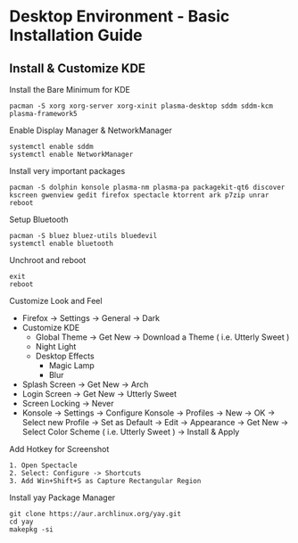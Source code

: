 # Desktop Environment - Basic Installation Guide

## Install & Customize KDE

Install the Bare Minimum for KDE

    pacman -S xorg xorg-server xorg-xinit plasma-desktop sddm sddm-kcm plasma-framework5
  
Enable Display Manager & NetworkManager

    systemctl enable sddm
    systemctl enable NetworkManager

Install very important packages

    pacman -S dolphin konsole plasma-nm plasma-pa packagekit-qt6 discover kscreen gwenview gedit firefox spectacle ktorrent ark p7zip unrar
    reboot
  
Setup Bluetooth

    pacman -S bluez bluez-utils bluedevil
    systemctl enable bluetooth

Unchroot and reboot

    exit
    reboot

Customize Look and Feel

- Firefox -> Settings -> General -> Dark
- Customize KDE
    - Global Theme -> Get New -> Download a Theme ( i.e. Utterly Sweet )
    - Night Light
    - Desktop Effects
        - Magic Lamp
        - Blur
- Splash Screen -> Get New -> Arch
- Login Screen -> Get New -> Utterly Sweet
- Screen Locking -> Never
- Konsole -> Settings -> Configure Konsole -> Profiles -> New -> OK -> Select new Profile -> Set as Default -> Edit -> Appearance -> Get New -> Select Color Scheme ( i.e. Utterly Sweet ) -> Install & Apply 

Add Hotkey for Screenshot

    1. Open Spectacle
    2. Select: Configure -> Shortcuts
    3. Add Win+Shift+S as Capture Rectangular Region

Install yay Package Manager

    git clone https://aur.archlinux.org/yay.git
    cd yay
    makepkg -si

